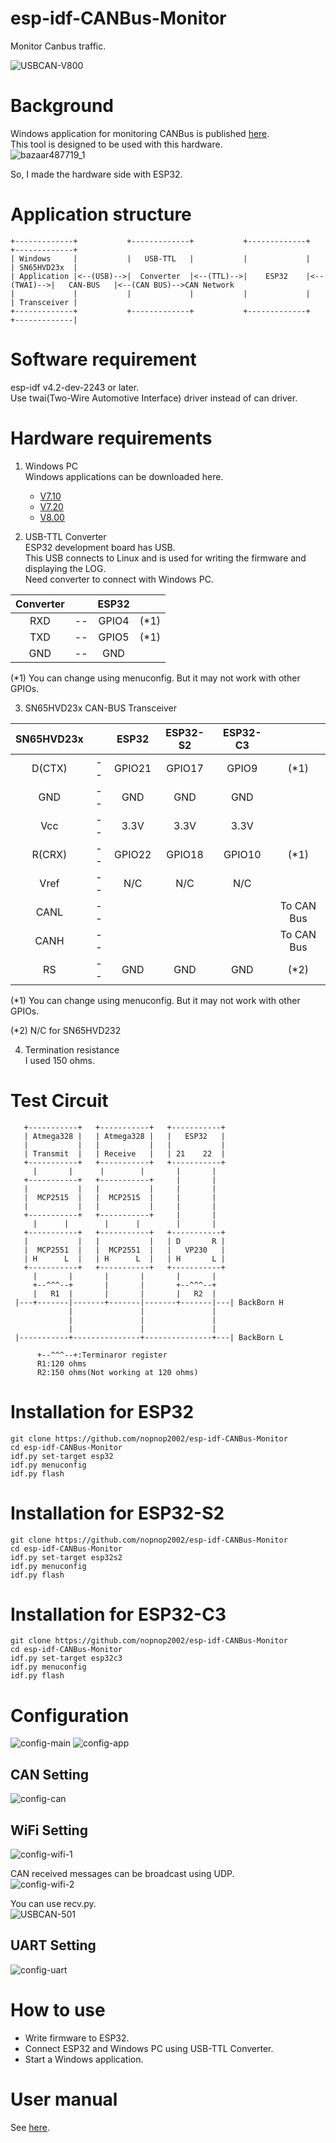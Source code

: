 # esp-idf-CANBus-Monitor
Monitor Canbus traffic.

![USBCAN-V800](https://user-images.githubusercontent.com/6020549/86580074-2cd17180-bfb9-11ea-99b5-16e32ab5cc47.jpg)

# Background

Windows application for monitoring CANBus is published [here](https://github.com/SeeedDocument/USB-CAN-Analyzer/tree/master/res/Program).   
This tool is designed to be used with this hardware.   
![bazaar487719_1](https://user-images.githubusercontent.com/6020549/86521939-b9811000-be91-11ea-8dfc-2bc8e24d7f0c.jpg)

So, I made the hardware side with ESP32.   


# Application structure
```
+-------------+           +-------------+           +-------------+            +-------------+
| Windows     |           |   USB-TTL   |           |             |            | SN65HVD23x  |
| Application |<--(USB)-->|  Converter  |<--(TTL)-->|    ESP32    |<--(TWAI)-->|   CAN-BUS   |<--(CAN BUS)-->CAN Network
|             |           |             |           |             |            | Transceiver |
+-------------+           +-------------+           +-------------+            +-------------|
```

# Software requirement    
esp-idf v4.2-dev-2243 or later.   
Use twai(Two-Wire Automotive Interface) driver instead of can driver.   

# Hardware requirements

1. Windows PC   
Windows applications can be downloaded here.
   - [V7.10](https://github.com/SeeedDocument/USB-CAN_Analyzer/tree/master/res/USB-CAN%20software%20and%20drive(v7.10)/Program)   
   - [V7.20](https://github.com/SeeedDocument/USB-CAN-Analyzer/tree/master/res/V7.20)   
   - [V8.00](https://github.com/SeeedDocument/USB-CAN-Analyzer/tree/master/res/Program)   

2. USB-TTL Converter   
ESP32 development board has USB.   
This USB connects to Linux and is used for writing the firmware and displaying the LOG.   
Need converter to connect with Windows PC.   

|Converter||ESP32||
|:-:|:-:|:-:|:-:|
|RXD|--|GPIO4|(*1)|
|TXD|--|GPIO5|(*1)|
|GND|--|GND||

(*1) You can change using menuconfig. But it may not work with other GPIOs.  


3. SN65HVD23x CAN-BUS Transceiver   

|SN65HVD23x||ESP32|ESP32-S2|ESP32-C3||
|:-:|:-:|:-:|:-:|:-:|:-:|
|D(CTX)|--|GPIO21|GPIO17|GPIO9|(*1)|
|GND|--|GND|GND|GND||
|Vcc|--|3.3V|3.3V|3.3V||
|R(CRX)|--|GPIO22|GPIO18|GPIO10|(*1)|
|Vref|--|N/C|N/C|N/C||
|CANL|--||||To CAN Bus|
|CANH|--||||To CAN Bus|
|RS|--|GND|GND|GND|(*2)|

(*1) You can change using menuconfig. But it may not work with other GPIOs.  

(*2) N/C for SN65HVD232

4. Termination resistance   
I used 150 ohms.   

# Test Circuit   
```
   +-----------+   +-----------+   +-----------+ 
   | Atmega328 |   | Atmega328 |   |   ESP32   | 
   |           |   |           |   |           | 
   | Transmit  |   | Receive   |   | 21    22  | 
   +-----------+   +-----------+   +-----------+ 
     |       |      |        |       |       |   
   +-----------+   +-----------+     |       |   
   |           |   |           |     |       |   
   |  MCP2515  |   |  MCP2515  |     |       |   
   |           |   |           |     |       |   
   +-----------+   +-----------+     |       |   
     |      |        |      |        |       |   
   +-----------+   +-----------+   +-----------+ 
   |           |   |           |   | D       R | 
   |  MCP2551  |   |  MCP2551  |   |   VP230   | 
   | H      L  |   | H      L  |   | H       L | 
   +-----------+   +-----------+   +-----------+ 
     |       |       |       |       |       |   
     +--^^^--+       |       |       +--^^^--+
     |   R1  |       |       |       |   R2  |   
 |---+-------|-------+-------|-------+-------|---| BackBorn H
             |               |               |
             |               |               |
             |               |               |
 |-----------+---------------+---------------+---| BackBorn L

      +--^^^--+:Terminaror register
      R1:120 ohms
      R2:150 ohms(Not working at 120 ohms)
```

# Installation for ESP32
```
git clone https://github.com/nopnop2002/esp-idf-CANBus-Monitor
cd esp-idf-CANBus-Monitor
idf.py set-target esp32
idf.py menuconfig
idf.py flash
```

# Installation for ESP32-S2
```
git clone https://github.com/nopnop2002/esp-idf-CANBus-Monitor
cd esp-idf-CANBus-Monitor
idf.py set-target esp32s2
idf.py menuconfig
idf.py flash
```

# Installation for ESP32-C3
```
git clone https://github.com/nopnop2002/esp-idf-CANBus-Monitor
cd esp-idf-CANBus-Monitor
idf.py set-target esp32c3
idf.py menuconfig
idf.py flash
```

# Configuration

![config-main](https://user-images.githubusercontent.com/6020549/126859035-9c83d0b7-14ba-4bc0-8246-0a394887cffa.jpg)
![config-app](https://user-images.githubusercontent.com/6020549/126859038-305727ec-84ca-40e8-89a2-322a505c2b60.jpg)

## CAN Setting
![config-can](https://user-images.githubusercontent.com/6020549/126859050-bf104e35-c149-4059-9182-f4f9d2e2f853.jpg)

## WiFi Setting
![config-wifi-1](https://user-images.githubusercontent.com/6020549/126859053-6a3bc2c3-fec7-41fc-be2c-355a0d790437.jpg)

CAN received messages can be broadcast using UDP.   
![config-wifi-2](https://user-images.githubusercontent.com/6020549/126859066-a4e6f428-c67b-4b0a-bb8c-99627020f5a6.jpg)

You can use recv.py.   
![USBCAN-501](https://user-images.githubusercontent.com/6020549/87840019-78005400-c8d8-11ea-9d68-e71a846fbc0b.jpg)


## UART Setting
![config-uart](https://user-images.githubusercontent.com/6020549/126859099-c411069e-17d6-439e-928a-9ff6ec21c5b6.jpg)


# How to use   
- Write firmware to ESP32.   
- Connect ESP32 and Windows PC using USB-TTL Converter.   
- Start a Windows application.   

# User manual   
See [here](https://github.com/nopnop2002/esp-idf-CANBus-Monitor/tree/master/UserManual).   

